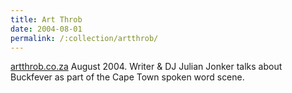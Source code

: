 ```yaml
---
title: Art Throb
date: 2004-08-01
permalink: /:collection/artthrob/
---
```


[artthrob.co.za]((http://www.artthrob.co.za/04aug/news/jonker.html)) August 2004. Writer & DJ Julian Jonker talks about Buckfever as part of the Cape Town spoken word scene.
